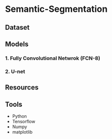 # Semantic-Segmentation

## Dataset

## Models

### 1. Fully Convolutional Netwrok (FCN-8)

### 2. U-net

## Resources

## Tools

- Python
- Tensorflow
- Numpy
- matplotlib